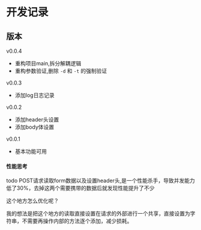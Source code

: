 # 开发记录

## 版本

v0.0.4

- 重构项目main,拆分解耦逻辑
- 重构参数验证,删除 `-d` 和 `-t` 的强制验证

v0.0.3

- 添加log日志记录

v0.0.2

- 添加header头设置
- 添加body体设置

v0.0.1

- 基本功能可用


#### 性能思考

todo POST请求读取form数据以及设置header头,是一个性能杀手，导致并发能力低了30%，去掉这两个需要携带的数据后就发现性能提升了不少

这个地方怎么优化呢？

我的想法是把这个地方的读取直接设置在请求的外部进行一个共享，直接设置为字符串，不需要再操作内部的方法逐个添加，减少损耗。
